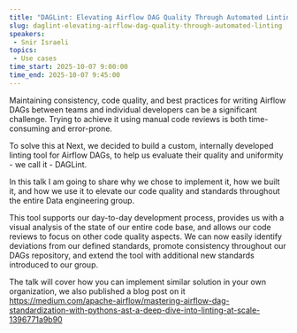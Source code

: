 ```yaml
---
title: "DAGLint: Elevating Airflow DAG Quality Through Automated Linting"
slug: daglint-elevating-airflow-dag-quality-through-automated-linting
speakers:
 - Snir Israeli
topics:
 - Use cases
time_start: 2025-10-07 9:00:00
time_end: 2025-10-07 9:45:00
---
```


Maintaining consistency, code quality, and best practices for writing Airflow DAGs between teams and individual developers can be a significant challenge. Trying to achieve it using manual code reviews is both time-consuming and error-prone.

To solve this at Next, we decided to build a custom, internally developed linting tool for Airflow DAGs, to help us evaluate their quality and uniformity - we call it - DAGLint.

In this talk I am going to share why we chose to implement it, how we built it, and how we use it to elevate our code quality and standards throughout the entire Data engineering group.

This tool supports our day-to-day development process, provides us with a visual analysis of the state of our entire code base, and allows our code reviews to focus on other code quality aspects. We can now easily identify deviations from our defined standards, promote consistency throughout our DAGs repository, and extend the tool with additional new standards introduced to our group.

The talk will cover how you can implement similar solution in your own organization, we also published a blog post on it
https://medium.com/apache-airflow/mastering-airflow-dag-standardization-with-pythons-ast-a-deep-dive-into-linting-at-scale-1396771a9b90
